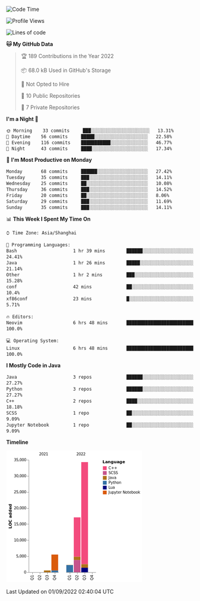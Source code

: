 <!--START_SECTION:waka-->
![Code Time](http://img.shields.io/badge/Code%20Time-28%20hrs%208%20mins-blue)

![Profile Views](http://img.shields.io/badge/Profile%20Views-0-blue)

![Lines of code](https://img.shields.io/badge/From%20Hello%20World%20I%27ve%20Written-60%20Thousand%20lines%20of%20code-blue)

**🐱 My GitHub Data** 

> 🏆 189 Contributions in the Year 2022
 > 
> 📦 68.0 kB Used in GitHub's Storage 
 > 
> 🚫 Not Opted to Hire
 > 
> 📜 10 Public Repositories 
 > 
> 🔑 7 Private Repositories  
 > 
**I'm a Night 🦉** 

```text
🌞 Morning    33 commits     ███░░░░░░░░░░░░░░░░░░░░░░   13.31% 
🌆 Daytime    56 commits     █████░░░░░░░░░░░░░░░░░░░░   22.58% 
🌃 Evening    116 commits    ███████████░░░░░░░░░░░░░░   46.77% 
🌙 Night      43 commits     ████░░░░░░░░░░░░░░░░░░░░░   17.34%

```
📅 **I'm Most Productive on Monday** 

```text
Monday       68 commits     ██████░░░░░░░░░░░░░░░░░░░   27.42% 
Tuesday      35 commits     ███░░░░░░░░░░░░░░░░░░░░░░   14.11% 
Wednesday    25 commits     ██░░░░░░░░░░░░░░░░░░░░░░░   10.08% 
Thursday     36 commits     ███░░░░░░░░░░░░░░░░░░░░░░   14.52% 
Friday       20 commits     ██░░░░░░░░░░░░░░░░░░░░░░░   8.06% 
Saturday     29 commits     ███░░░░░░░░░░░░░░░░░░░░░░   11.69% 
Sunday       35 commits     ███░░░░░░░░░░░░░░░░░░░░░░   14.11%

```


📊 **This Week I Spent My Time On** 

```text
⌚︎ Time Zone: Asia/Shanghai

💬 Programming Languages: 
Bash                     1 hr 39 mins        ██████░░░░░░░░░░░░░░░░░░░   24.41% 
Java                     1 hr 26 mins        █████░░░░░░░░░░░░░░░░░░░░   21.14% 
Other                    1 hr 2 mins         ███░░░░░░░░░░░░░░░░░░░░░░   15.28% 
conf                     42 mins             ██░░░░░░░░░░░░░░░░░░░░░░░   10.4% 
xf86conf                 23 mins             █░░░░░░░░░░░░░░░░░░░░░░░░   5.71%

🔥 Editors: 
Neovim                   6 hrs 48 mins       █████████████████████████   100.0%

💻 Operating System: 
Linux                    6 hrs 48 mins       █████████████████████████   100.0%

```

**I Mostly Code in Java** 

```text
Java                     3 repos             ██████░░░░░░░░░░░░░░░░░░░   27.27% 
Python                   3 repos             ██████░░░░░░░░░░░░░░░░░░░   27.27% 
C++                      2 repos             ████░░░░░░░░░░░░░░░░░░░░░   18.18% 
SCSS                     1 repo              ██░░░░░░░░░░░░░░░░░░░░░░░   9.09% 
Jupyter Notebook         1 repo              ██░░░░░░░░░░░░░░░░░░░░░░░   9.09%

```


**Timeline**

![Chart not found](https://raw.githubusercontent.com/kopp4/kopp4/main/charts/bar_graph.png) 


 Last Updated on 01/09/2022 02:40:04 UTC
<!--END_SECTION:waka-->
